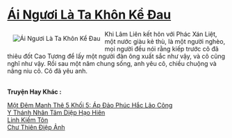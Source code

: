 <a href="https://truyenwiki.net/ai-nguoi-la-ta-khon-ke-dau.36179/" title="Ái Ngươi Là Ta Khôn Kể Đau"><h1>Ái Ngươi Là Ta Khôn Kể Đau</h1></a><div style="display:table"><img align="right" style="float: left; padding: 10px;" src="https://truyenwiki.net/a/img/str/src/36179.jpg" alt="Ái Ngươi Là Ta Khôn Kể Đau">Khi Lâm Liên kết hôn với Phác Xán Liệt, một nước giàu kẻ thù, là một người nghèo, mọi người đều nói rằng kiếp trước cô đã thiêu đốt Cao Tương để lấy một người đàn ông xuất sắc như vậy, và cô cũng nghĩ như vậy. Rồi sau một năm chung sống, anh yêu cô, chiều chuộng và nâng niu cô. Cô đã yêu anh.</div><p><br><b>Truyện Hay Khác :</b></p><a href="https://truyenwiki.net/mot-dem-manh-the-5-khoi-5-ap-dao-phuc-hac-lao-cong.36805/" alt="Một Đêm Manh Thê 5 Khối 5: Áp Đảo Phúc Hắc Lão Công">Một Đêm Manh Thê 5 Khối 5: Áp Đảo Phúc Hắc Lão Công</a><br/><a href="https://github.com/nownovels/wikidich/tree/master/truyenhay/35343" alt="Y Thánh Nhân Tâm Diệp Hạo Hiên">Y Thánh Nhân Tâm Diệp Hạo Hiên</a><br/><a href="https://github.com/nownovels/wikidich/tree/master/truyenhay/36498" alt="Linh Kiếm Tôn">Linh Kiếm Tôn</a><br/><a href="https://github.com/nownovels/wikidich/tree/master/truyenhay/35611" alt="Chư Thiên Điệp Ảnh">Chư Thiên Điệp Ảnh</a><br/>